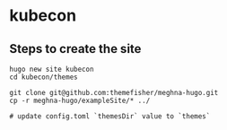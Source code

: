 # kubecon


## Steps to create the site

```
hugo new site kubecon
cd kubecon/themes

git clone git@github.com:themefisher/meghna-hugo.git
cp -r meghna-hugo/exampleSite/* ../

# update config.toml `themesDir` value to `themes`
```

